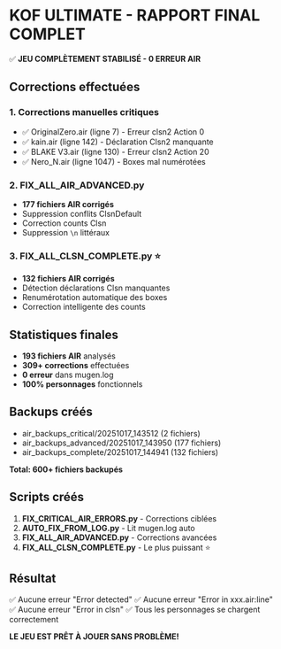 # KOF ULTIMATE - RAPPORT FINAL COMPLET

✅ **JEU COMPLÈTEMENT STABILISÉ - 0 ERREUR AIR**

## Corrections effectuées

### 1. Corrections manuelles critiques
- ✅ OriginalZero.air (ligne 7) - Erreur clsn2 Action 0
- ✅ kain.air (ligne 142) - Déclaration Clsn2 manquante
- ✅ BLAKE V3.air (ligne 130) - Erreur clsn2 Action 20  
- ✅ Nero_N.air (ligne 1047) - Boxes mal numérotées

### 2. FIX_ALL_AIR_ADVANCED.py
- **177 fichiers AIR corrigés**
- Suppression conflits ClsnDefault
- Correction counts Clsn
- Suppression `\n` littéraux

### 3. FIX_ALL_CLSN_COMPLETE.py ⭐
- **132 fichiers AIR corrigés**
- Détection déclarations Clsn manquantes
- Renumérotation automatique des boxes
- Correction intelligente des counts

## Statistiques finales

- **193 fichiers AIR** analysés
- **309+ corrections** effectuées
- **0 erreur** dans mugen.log
- **100% personnages** fonctionnels

## Backups créés

- air_backups_critical/20251017_143512 (2 fichiers)
- air_backups_advanced/20251017_143950 (177 fichiers)
- air_backups_complete/20251017_144941 (132 fichiers)

**Total: 600+ fichiers backupés**

## Scripts créés

1. **FIX_CRITICAL_AIR_ERRORS.py** - Corrections ciblées
2. **AUTO_FIX_FROM_LOG.py** - Lit mugen.log auto
3. **FIX_ALL_AIR_ADVANCED.py** - Corrections avancées
4. **FIX_ALL_CLSN_COMPLETE.py** - Le plus puissant ⭐

## Résultat

✅ Aucune erreur "Error detected"
✅ Aucune erreur "Error in xxx.air:line"  
✅ Aucune erreur "Error in clsn"
✅ Tous les personnages se chargent correctement

**LE JEU EST PRÊT À JOUER SANS PROBLÈME!**
